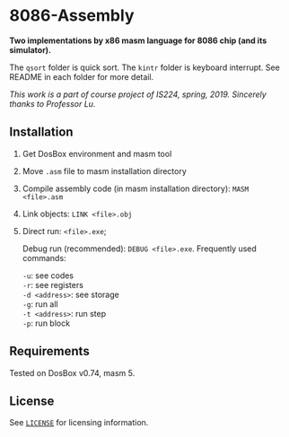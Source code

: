 # 8086-Assembly

**Two implementations by x86 masm language for 8086 chip (and its simulator).**

The `qsort` folder is quick sort. The `kintr` folder is keyboard interrupt. See README in each folder for more detail. 

*This work is a part of course project of IS224, spring, 2019. Sincerely thanks to Professor Lu.*


## Installation

1. Get DosBox environment and masm tool

2. Move `.asm` file to masm installation directory

3. Compile assembly code (in masm installation directory): `MASM <file>.asm`

4. Link objects: `LINK <file>.obj`

5. Direct run: `<file>.exe`;

   Debug run (recommended): `DEBUG <file>.exe`. Frequently used commands:

    `-u`: see codes  
    `-r`: see registers   
    `-d <address>`: see storage  
    `-g`: run all  
    `-t <address>`: run step  
    `-p`: run block


## Requirements

Tested on DosBox v0.74, masm 5.


## License

See [`LICENSE`](LICENSE) for licensing information.

